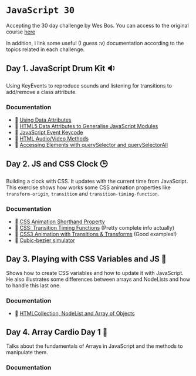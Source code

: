 # `JavaScript 30`

Accepting the 30 day challenge by Wes Bos.
You can access to the original course [here][javascript30-course]

In addition, I link some useful (I guess :v) documentation according to the topics related in each challenge.

## Day 1. JavaScript Drum Kit :sound:
Using KeyEvents to reproduce sounds and listening for transitions to add/remove a class attribute.

### Documentation

 * :newspaper: [Using Data Attributes](https://developer.mozilla.org/en-US/docs/Learn/HTML/Howto/Use_data_attributes)
 * :newspaper: [HTML5 Data Attributes to Generalise JavaScript Modules](https://itnext.io/good-separation-html5-data-attributes-to-generalise-javascript-modules-cac36a13cb72) 
 * :newspaper: [JavaScript Event Keycode](http://keycode.info/)
 * :newspaper: [HTML Audio/Video Methods](https://www.w3schools.com/tags/ref_av_dom.asp)
 * :newspaper: [Accessing Elements with querySelector and querySelectorAll](https://alligator.io/js/queryselector-queryselectorall/)

## Day 2. JS and CSS Clock :clock3:

[javascript30-course]: https://javascript30.com
Building a clock with CSS. It updates with the current time from JavaScript. This exercise shows how works some CSS animation properties like `transform-origin`, `transition` and `transition-timing-function`. 

### Documentation

* :newspaper: [CSS Animation Shorthand Property](https://alligator.io/css/animation-shorthand/)
* :newspaper: [CSS: Transition Timing Functions](https://www.the-art-of-web.com/css/timing-function/) (Pretty complete info actually)
* :newspaper: [CSS3 Animation with Transitions & Transforms](https://medium.com/@kswanie21/css3-animations-with-transitions-transforms-5a9c01e5efb5) (Good examples!)
* :newspaper: [Cubic-bezier simulator](http://cubic-bezier.com/)

## Day 3. Playing with CSS Variables and JS :star2:
Shows how to create CSS variables and how to update it with JavaScript. He also illustrates some differences between arrays and NodeLists and how to handle this last one.

### Documentation
* :newspaper: [HTMLCollection, NodeList and Array of Objects](https://hackernoon.com/htmlcollection-nodelist-and-array-of-objects-da42737181f9)

## Day 4. Array Cardio Day 1 :twisted_rightwards_arrows:
Talks about the fundamentals of Arrays in JavaScript and the methods to manipulate them.

### Documentation

